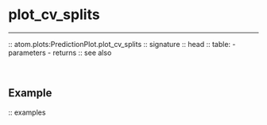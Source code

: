 # plot_cv_splits
----------------

:: atom.plots:PredictionPlot.plot_cv_splits
    :: signature
    :: head
    :: table:
        - parameters
        - returns
    :: see also

<br>

## Example

:: examples
